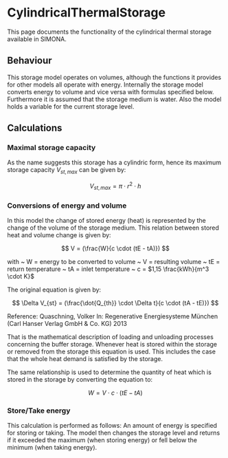 # CylindricalThermalStorage
This page documents the functionality of the cylindrical thermal storage available in SIMONA.

## Behaviour
This storage model operates on volumes, although the functions it provides for other models all operate with energy. Internally the storage model converts energy to volume and vice versa with formulas specified below. Furthermore it is assumed that the storage medium is water. Also the model holds a variable for the current storage level.

## Calculations
### Maximal storage capacity
As the name suggests this storage has a cylindric form, hence its maximum storage capacity $V_{st, max}$ can be given by:

$$ V_{st, max} = \pi \cdot r^2 \cdot h $$


### Conversions of energy and volume

In this model the change of stored energy (heat) is represented by the change of the volume of the storage medium. This relation between stored heat and volume change is given by:

$$
V = (\frac{W}{c \cdot (tE - tA)})
$$


with
~ W = energy to be converted to volume
~ V = resulting volume
~ tE = return temperature
~ tA = inlet temperature
~ c = $1,15 \frac{kWh}{m^3 \cdot K}$

The original equation is given by:

$$
\Delta V_{st} = (\frac{\dot{Q_{th}} \cdot \Delta t}{c \cdot (tA - tE)})
$$

Reference:
Quaschning, Volker
In: Regenerative Energiesysteme
München (Carl Hanser Verlag GmbH & Co. KG) 2013

That is the mathematical description of loading and unloading processes concerning the buffer storage. Whenever heat is stored within the storage or removed from the storage this equation is used. This includes the case that the whole heat demand is satisfied by the storage.

The same relationship is used to determine the quantity of heat which is stored in the storage by converting the equation to:

$$ W = V \cdot c \cdot (tE - tA) $$

### Store/Take energy

This calculation is performed as follows: An amount of energy is specified for storing or taking. The model then changes the storage level and returns if it exceeded the maximum (when storing energy) or fell below the minimum (when taking energy).